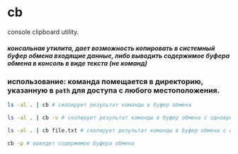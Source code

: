# cb
console clipboard utility.
##### консальная утилита, дает возможность копировать в системный буфер обмена входящие данные, либо выводить содержимое буфера обмена в консоль в виде текста (не команд)
### использование: команда помещается в директорию, указанную в `path` для доступа с любого местоположения.
```bash
ls -al . | cb # скопирует результат команды в буфер обмена
```
```bash
ls -al . | cb -v # скопирует результат команды в буфер обмена с одновременным выводом в консоль
```
```bash
ls -al . | cb file.txt # скопирует результат команды в буфер обмена с одновременным сохранением в `file.txt`
```
```bash
cb -p # выведет содержимое буфера обмена
```
